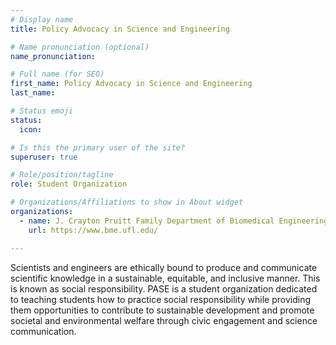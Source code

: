 ```yaml
---
# Display name
title: Policy Advocacy in Science and Engineering

# Name pronunciation (optional)
name_pronunciation:

# Full name (for SEO)
first_name: Policy Advocacy in Science and Engineering
last_name:

# Status emoji
status:
  icon: 

# Is this the primary user of the site?
superuser: true

# Role/position/tagline
role: Student Organization

# Organizations/Affiliations to show in About widget
organizations:
  - name: J. Crayton Pruitt Family Department of Biomedical Engineering at the University of Florida
    url: https://www.bme.ufl.edu/

---
```


Scientists and engineers are ethically bound to produce and communicate scientific knowledge in a sustainable, equitable, and inclusive manner. This is known as social responsibility. PASE is a student organization dedicated to teaching students how to practice social responsibility while providing them opportunities to contribute to sustainable development and promote societal and environmental welfare through civic engagement and science communication.
